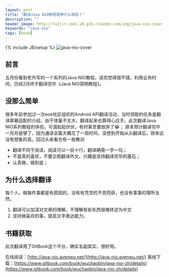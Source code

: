 ```yaml
---
layout: post
title: "翻译Java NIO教程是种什么体验？"
description: ""
header_image: http://7u2jir.com1.z0.glb.clouddn.com/img/java-nio-cover.png
keywords: "java nio"
tags: [book]
---
```

{% include JB/setup %}
![java-nio-cover](http://7u2jir.com1.z0.glb.clouddn.com/img/java-nio-cover.png)

## 前言

五月份看到老外写的一个系列的Java NIO教程，读完觉得很不错，利用业务时间，历经2月终于翻译完毕《Java NIO简明教程》。

## 没那么简单
很多年前参加过一次eoe社区组织的Android API翻译活动，当时领取的任务是翻译屏幕适配的介绍，由于体量不太大，翻译起来也算得心应手。此次翻译Java NIO系列教程的体验，可谓起起伏伏，有时甚至要放弃了😂；
原本预计翻译完毕一月月是够了，因为通读全篇大概花了一周时间，没想到开始从头翻译后，效率远没有想象的高，回过头来看也有一些教训

* 翻译不同于阅读，阅读可以一目十行，翻译确需一字一句；
* 不是真的喜欢，不要企图翻译外文，兴趣是坚持翻译完毕的基石；
* 认真做，做到底；

## 为什么选择翻译

每个人，做每件事都是有原因的，没有有凭空的不劳而获，也没有事事的理所当然。  

1. 翻译可以加深对文章的理解，不理解有些东西很难转述为中文
2. 坚持做喜欢的事，提高文字表达能力。

## 书籍获取
此次翻译用了GitBook这个平台，确实名副其实，很好用。

在线阅读：[http://java-nio.avenwu.net/](http://java-nio.avenwu.net/)
离线下载：[https://www.gitbook.com/book/wuchaobin/java-nio-zh/details](https://www.gitbook.com/book/wuchaobin/java-nio-zh/details)
